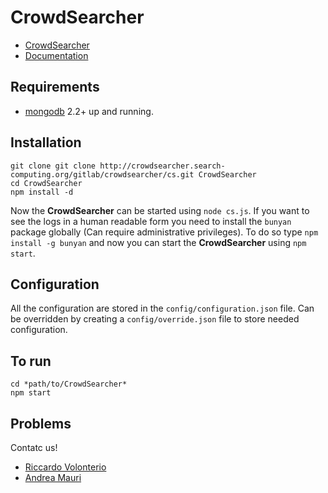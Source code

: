 # CrowdSearcher

* [CrowdSearcher][cs]
* [Documentation][cs-doc]

## Requirements
* [mongodb][mongo] 2.2+ up and running.

## Installation
    git clone git clone http://crowdsearcher.search-computing.org/gitlab/crowdsearcher/cs.git CrowdSearcher
    cd CrowdSearcher
    npm install -d

Now the **CrowdSearcher** can be started using `node cs.js`.
If you want to see the logs in a human readable form you need to install the `bunyan` package globally (Can require administrative privileges).
To do so type `npm install -g bunyan` and now you can start the **CrowdSearcher** using `npm start`.

## Configuration
All the configuration are stored in the `config/configuration.json` file.
Can be overridden by creating a `config/override.json` file to store needed configuration.

## To run
    cd *path/to/CrowdSearcher*
    npm start

## Problems
Contatc us!

- [Riccardo Volonterio][volox]
- [Andrea Mauri][janez]


[cs]: http://crowdsearcher.search-computing.org/ "CrowdSearcher"
[cs-doc]: http://crowdsearcher.search-computing.org/software "CrowdSearcher documentation"
[mongo]: http://www.mongodb.org "MongoDB"
[volox]: <riccardo.volonterio@polimi.it> "Riccardo Volonterio"
[janez]: <andrea.mauri@polimi.it> "Andrea Mauri"